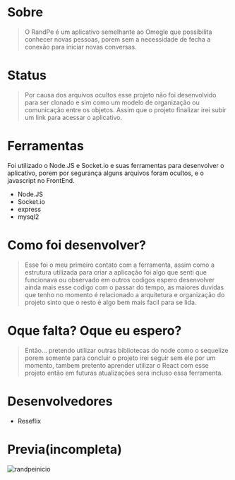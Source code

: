 # Sobre
> O RandPe é um aplicativo semelhante ao Omegle que possibilita conhecer novas pessoas, porem sem a necessidade de fecha a conexão para iniciar novas conversas.
# Status
> Por causa dos arquivos ocultos esse projeto não foi desenvolvido para ser clonado e sim como um modelo de organização ou comunicação entre os objetos.
> Assim que o projeto finalizar irei subir um link para acessar o aplicativo.
# Ferramentas
Foi utilizado o Node.JS e Socket.io e suas ferramentas para desenvolver o aplicativo, porem por segurança alguns arquivos foram ocultos, e o javascript no FrontEnd.
- Node.JS
- Socket.io
- express
- mysql2
# Como foi desenvolver?
> Esse foi o meu primeiro contato com a ferramenta, assim como a estrutura utilizada para criar a aplicação foi algo que senti que funcionava ou observado em outros codigos espero desenvolver ainda mais esse codigo com o passar do tempo, as maiores duvidas que tenho no momento é relacionado a arquitetura e organização do projeto sinto que o resto é algo bem mais facil para se lida.
# Oque falta? Oque eu espero?
> Então... pretendo utilizar outras bibliotecas do node como o sequelize porem somente para concluir o projeto irei seguir sem ele por um momento, tambem pretento aprender utilizar o React com esse projeto então em futuras atualizações sera incluso essa ferramenta.
# Desenvolvedores 
- Reseflix
# Previa(incompleta)
![randpeinicio](https://user-images.githubusercontent.com/25780569/147429292-cbf06f19-796c-4532-b969-4878ca9aa597.png)
